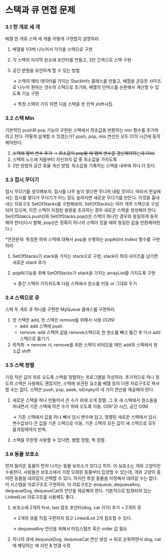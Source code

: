 # 스택과 큐 면접 문제

### 3.1 한 개로 세 개

배열 한 개로 스택 세 개를 어떻게 구현할지 설명하라.

1. 배열을 1/3씩 나누어서 각각을 스택으로 구현
2. 각 스택의 마지막 원소에 포인터를 만들고, 3칸 간격으로 스택 구현
3. 공간 분할을 유연하게 할 수 있는 방법

    → 스택의 메타 데이터를 가지는 StackInfo 클래스를 만들고, 배열을 균등한 사이즈로 나누어 원하는 갯수의 스택으로 초기화, 배열의 인덱스를 순환해서 계산할 수 있도록 기능 구현

    → 특정 스택이 가득 차면 다음 스택을 한 칸씩 shift시킴.

### 3.2 스택 Min

기본적인 push와 pop 기능이 구현된 스택에서 최솟값을 반환하는 min 함수를 추가하려고 한다. 어떻게 설계할 수 있겠는가? push, pop, min 연산은 모두 O(1) 시간에 동작해야한다.

1. ~~스택에 멤버 변수 추가 → 최소값이 pop될 때 멤버 변수를 갱신해야하는데 O(n)~~
2. 스택의 노드에 처음부터 자신까지 값 중 최소값을 가지도록
3. 2번 방법의 공간 효율 개선 방법: 최소값을 기록하는 스택을 내부에 하나 더 둔다.

### 3.3 접시 무더기

접시 무더기를 생각해보자. 접시를 너무 높이 쌓으면 무너져 내릴 것이다. 따라서 현실에서는 접시를 쌓다가 무더기가 어느 정도 높아지면 새로운 무더기를 만든다. 이것을 흉내내는 자료구조 SetOfStacks를 구현해보라. SetOfStacks는 여러 개의 스택으로 구성되어 있으며, 이전 스택이 지정된 용량을 초과하는 경우 새로운 스택을 생성해야 한다. SetOfStakcs.push()와 SetOfStacks.pop()은 스택이 하나인 경우와 동일하게 동작해야 한다(다시 발해, pop()은 정확히 하나의 스택이 있을 때와 동일한 값을 반환해야한다.)

*연관문제: 특정한 하위 스택에 대해서 pop을 수행햐는 popAt(int index) 함수를 구현하라.

1. SetOfStacks가 stack을 가지는 stack으로 구현, stack이 최대 사이즈를 넘기면 새로운 stack 추가
2. popAt기능을 위해 SetOfStacks가 stack을 가지는 arrayList를 가지도록 구현

    → 중간 스택이 가득차도록 다음 스택에서 원소를 이동 or 그대로 두기

### 3.4 스택으로 큐

스택 두 개로 큐 하나를 구현한 MyQueue 클래스를 구현하라.

1. 한 스택은 add, 한 스택은 remove를 위해서 사용 O(2N)
    - add: add 스택에 push
    - remove: add 스택의 값을 remove스택으로 한 원소를 빼고 옮긴 후 다시 add 스택으로 옮기기.
2. 최적화 → remove 시, remove를 위한 스택이 비어있을 때만 add의 스택에서 원소값 shift

### 3.5 스택 정렬

가장 작은 값이 위로 오도록 스택을 정렬하는 프로그램을 작성하라. 추가적으로 하나 정도의 스택은 사용해도 괜찮지만, 스택에 보관된 요소를 배열 등의 다른 자료구조로 복사할 수는 없다. 스택은 push, pop, peek, isEmpty의 네 가지 연산을 제공해야 한다.

1. 새로운 스택을 하나 만들어서 큰 수가 위에 오게 정렬. 그 후 새 스택에서 원소들을 꺼내면서 기존 스택에 작은 수가 위에 오도록 이동. O(N^2) 시간, 공간 O(N)

    → 기존 스택에서 값을 하나 빼서 임시 변수에 담고, 정렬된 새로운 스택에서 임시 변수값보다 큰 값을 기존 스택으로 이동. 기존 스택의 모든 값이 새 스택으로 모두 옮겨질때까지 반복.

2. 스택을 무한정 사용할 수 있다면, 병합 정렬, 퀵 정렬. 

### 3.6 동물 보호소

먼저 들어온 동물이 먼저 나가는 동물 보호소가 있다고 하자. 이 보호소는 개와 고양이만 수용한다. 사람들은 보호소에서 가장 오래된 동물부터 입양할 수 있는데, 개와 고양이 중 어떤 동물을 데려갈지 선택할 수 있다. 하지만 특정 동물을 지정해서 데려갈 수는 없다. 이 시스템을 자료구조로 구현하라. 이 자료구조는 enqueue, dequeueAny, dequeueDog, dequeueCat의 연산을 제공해야 한다. 기본적으로 탑재되어 있는 LinkedList 자료구조를 사용해도 좋다.

1. 보호소에 2개의 first, last 참조 포인터(dog, cat 각각) 추가 = 2개의 큐

    → 2개의 큐를 직접 구현하지 않고 LinkedList 2개 참조할 수 있다.

    → dequeueAny 연산을 위해서 타임스탬프 혹은 order 값 필요

2. 하나의 큐에 dequeueDog, dequeueCat 연산 생성 → 뒤로 순회하면서 dog, cat에 해당하는 애 리턴 & 연결 수정